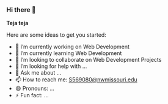 ### Hi there 👋


**Teja teja**

Here are some ideas to get you started:

- 🔭 I’m currently working on Web Development
- 🌱 I’m currently learning Web Development
- 👯 I’m looking to collaborate on Web Development Projects
- 🤔 I’m looking for help with ...
- 💬 Ask me about ...
- 📫 How to reach me: S569080@nwmissouri.edu
- 😄 Pronouns: ...
- ⚡ Fun fact: ...
